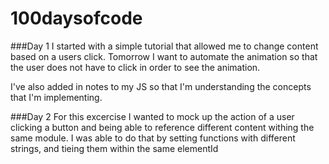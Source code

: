 # 100daysofcode

###Day 1
I started with a simple tutorial that allowed me to change content based on a users click. Tomorrow I want to automate the animation so that the user does not have to click in order to see the animation.

I've also added in notes to my JS so that I'm understanding the concepts that I'm implementing.

###Day 2
For this excercise I wanted to mock up the action of a user clicking a button and being able to reference different content withing the same module. I was able to do that by setting functions with different strings, and tieing them within the same elementId


